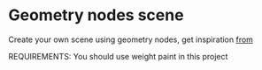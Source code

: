 # Geometry nodes scene

Create your own scene using geometry nodes, get inspiration [from](https://www.youtube.com/@maxhayart)

REQUIREMENTS: You should use weight paint in this project
